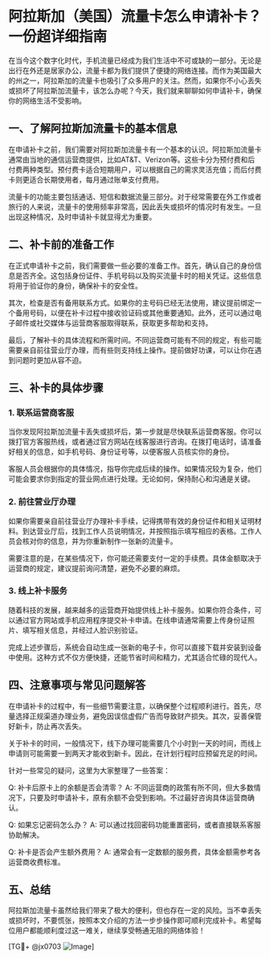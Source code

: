 # 阿拉斯加（美国）流量卡怎么申请补卡？一份超详细指南

在当今这个数字化时代，手机流量已经成为我们生活中不可或缺的一部分。无论是出行在外还是居家办公，流量卡都为我们提供了便捷的网络连接。而作为美国最大的州之一，阿拉斯加的流量卡也吸引了众多用户的关注。然而，如果你不小心丢失或损坏了阿拉斯加流量卡，该怎么办呢？今天，我们就来聊聊如何申请补卡，确保你的网络生活不受影响。

## 一、了解阿拉斯加流量卡的基本信息

在申请补卡之前，我们需要对阿拉斯加流量卡有一个基本的认识。阿拉斯加流量卡通常由当地的通信运营商提供，比如AT&T、Verizon等。这些卡分为预付费和后付费两种类型。预付费卡适合短期用户，可以根据自己的需求灵活充值；而后付费卡则更适合长期使用者，每月通过账单支付费用。

流量卡的功能主要包括通话、短信和数据流量三部分。对于经常需要在外工作或者旅行的人来说，流量卡的使用频率非常高，因此丢失或损坏的情况时有发生。一旦出现这种情况，及时申请补卡就显得尤为重要。

## 二、补卡前的准备工作

在正式申请补卡之前，我们需要做一些必要的准备工作。首先，确认自己的身份信息是否齐全。这包括身份证件、手机号码以及购买流量卡时的相关凭证。这些信息将用于验证你的身份，确保补卡的安全性。

其次，检查是否有备用联系方式。如果你的主号码已经无法使用，建议提前绑定一个备用号码，以便在补卡过程中接收验证码或其他重要通知。此外，还可以通过电子邮件或社交媒体与运营商客服取得联系，获取更多帮助和支持。

最后，了解补卡的具体流程和所需时间。不同运营商可能有不同的规定，有些可能需要亲自前往营业厅办理，而有些则支持线上操作。提前做好功课，可以让你在遇到问题时更加从容不迫。

## 三、补卡的具体步骤

### 1. 联系运营商客服

当你发现阿拉斯加流量卡丢失或损坏后，第一步就是尽快联系运营商客服。你可以拨打官方客服热线，或者通过官方网站在线客服进行咨询。在拨打电话时，请准备好相关的信息，如手机号码、身份证号等，以便客服人员核实你的身份。

客服人员会根据你的具体情况，指导你完成后续的操作。如果情况较为复杂，他们可能会要求你到指定的营业网点进行处理。无论如何，保持耐心和沟通是关键。

### 2. 前往营业厅办理

如果你需要亲自前往营业厅办理补卡手续，记得携带有效的身份证件和相关证明材料。到达营业厅后，找到工作人员说明情况，并按照指示填写相应的表格。工作人员会核对你的信息，并为你重新制作一张新的流量卡。

需要注意的是，在某些情况下，你可能还需要支付一定的手续费。具体金额取决于运营商的规定，建议提前询问清楚，避免不必要的麻烦。

### 3. 线上补卡服务

随着科技的发展，越来越多的运营商开始提供线上补卡服务。如果你符合条件，可以通过官方网站或手机应用程序提交补卡申请。在线申请通常需要上传身份证照片、填写相关信息，并经过人脸识别验证。

完成上述步骤后，系统会自动生成一张新的电子卡，你可以直接下载并安装到设备中使用。这种方式不仅方便快捷，还能节省时间和精力，尤其适合忙碌的现代人。

## 四、注意事项与常见问题解答

在申请补卡的过程中，有一些细节需要注意，以确保整个过程顺利进行。首先，尽量选择正规渠道办理业务，避免因误信虚假广告而导致财产损失。其次，妥善保管好新卡，防止再次丢失。

关于补卡的时间，一般情况下，线下办理可能需要几个小时到一天的时间，而线上申请则可能需要一到两天才能收到新卡。因此，在计划行程时应预留充足的时间。

针对一些常见的疑问，这里为大家整理了一些答案：

Q: 补卡后原卡上的余额是否会清零？
A: 不同运营商的政策有所不同，但大多数情况下，只要及时申请补卡，原有余额不会受到影响。不过最好咨询具体运营商确认。

Q: 如果忘记密码怎么办？
A: 可以通过找回密码功能重置密码，或者直接联系客服协助解决。

Q: 补卡是否会产生额外费用？
A: 通常会有一定数额的服务费，具体金额需参考各运营商收费标准。

## 五、总结

阿拉斯加流量卡虽然给我们带来了极大的便利，但也存在一定的风险。当不幸丢失或损坏时，不要慌张，按照本文介绍的方法一步步操作即可顺利完成补卡。希望每位用户都能顺利度过这一难关，继续享受畅通无阻的网络体验！

[TG💪+ @jx0703 ![Image](https://github.com/user-attachments/assets/dbca1d08-cadb-493c-b0ec-ad6f7a83f270)]